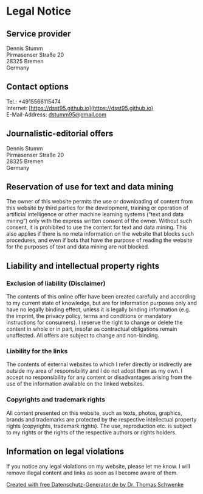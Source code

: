 # Legal Notice
## Service provider
&#x44;&#x65;&#x6E;&#x6E;&#x69;&#x73;&#x20;&#x53;&#x74;&#x75;&#x6D;&#x6D;  
&#xA;&#x50;&#x69;&#x72;&#x6D;&#x61;&#x73;&#x65;&#x6E;&#x73;&#x65;&#x72;&#x20;&#x53;&#x74;&#x72;&#x61;&#xDF;&#x65;&#x20;&#x32;&#x30;  
&#xA;&#x32;&#x38;&#x33;&#x32;&#x35;&#x20;&#x42;&#x72;&#x65;&#x6D;&#x65;&#x6E;  
&#x47;&#x65;&#x72;&#x6D;&#x61;&#x6E;&#x79;  

## Contact options
Tel.: &#43;&#52;&#57;&#49;&#53;&#53;&#54;&#54;&#49;&#49;&#53;&#52;&#55;&#52;  
Internet: [https://dsst95.github.io](https://dsst95.github.io)  
E-Mail-Address: <a href="&#109;&#97;&#105;&#108;&#116;&#111;&#58;&#100;&#115;&#116;&#117;&#109;&#109;&#57;&#53;&#64;&#103;&#109;&#97;&#105;&#108;&#46;&#99;&#111;&#109;">&#100;&#115;&#116;&#117;&#109;&#109;&#57;&#53;&#64;&#103;&#109;&#97;&#105;&#108;&#46;&#99;&#111;&#109;</a>

## Journalistic-editorial offers
&#x44;&#x65;&#x6E;&#x6E;&#x69;&#x73;&#x20;&#x53;&#x74;&#x75;&#x6D;&#x6D;  
&#xA;&#x50;&#x69;&#x72;&#x6D;&#x61;&#x73;&#x65;&#x6E;&#x73;&#x65;&#x72;&#x20;&#x53;&#x74;&#x72;&#x61;&#xDF;&#x65;&#x20;&#x32;&#x30;  
&#xA;&#x32;&#x38;&#x33;&#x32;&#x35;&#x20;&#x42;&#x72;&#x65;&#x6D;&#x65;&#x6E;  
&#x47;&#x65;&#x72;&#x6D;&#x61;&#x6E;&#x79;  

## Reservation of use for text and data mining
The owner of this website permits the use or downloading of content from this website by third parties for the development, training or operation of artificial intelligence or other machine learning systems (“text and data mining”) only with the express written consent of the owner. Without such consent, it is prohibited to use the content for text and data mining. This also applies if there is no meta information on the website that blocks such procedures, and even if bots that have the purpose of reading the website for the purposes of text and data mining are not blocked.

## Liability and intellectual property rights
### Exclusion of liability (Disclaimer)
The contents of this online offer have been created carefully and according to my current state of knowledge, but are for information purposes only and have no legally binding effect, unless it is legally binding information (e.g. the imprint, the privacy policy, terms and conditions or mandatory instructions for consumers). I reserve the right to change or delete the content in whole or in part, insofar as contractual obligations remain unaffected. All offers are subject to change and non-binding.  

### Liability for the links
The contents of external websites to which I refer directly or indirectly are outside my area of responsibility and I do not adopt them as my own. I accept no responsibility for any content or disadvantages arising from the use of the information available on the linked websites.  

### Copyrights and trademark rights
All content presented on this website, such as texts, photos, graphics, brands and trademarks are protected by the respective intellectual property rights (copyrights, trademark rights). The use, reproduction etc. is subject to my rights or the rights of the respective authors or rights holders.

## Information on legal violations
If you notice any legal violations on my website, please let me know. I will remove illegal content and links as soon as I become aware of them.  

<a href="https://datenschutz-generator.de/" title="Legal text by Dr. Schwenke - please click for further information." target="_blank" rel="noopener noreferrer nofollow">Created with free Datenschutz-Generator.de by Dr. Thomas Schwenke</a>